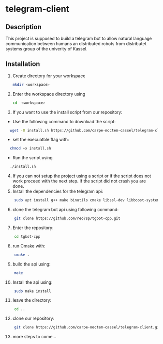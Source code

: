 # telegram-client
## Description
This project is supposed to build a telegram bot to allow natural language communication between humans an distributed robots from distributet systems group of the univerity of Kassel.  

## Installation
1. Create directory for your workspace
    ```bash
    mkdir <workspace>
    ```
2. Enter the workspace directory using  
    ```bash 
    cd  <workspace>
    ```
3. If you want to use the install script from our repository:
  * Use the following command to download the script:  
  ```bash
    wget -O install.sh https://github.com/carpe-noctem-cassel/telegram-client/raw/master/install.sh
  ```
  * set the execuatble flag with:
  ```bash
    chmod +x install.sh
  ```
  * Run the script using  
  ```bash
    ./install.sh
  ```
4. If you can not setup the project using a script or if the script does not work proceed with the next step.
   If the script did not crash you are done.
5. Install the dependencies for the telegram api:  
```bash
    sudo apt install g++ make binutils cmake libssl-dev libboost-system-dev
```
6. clone the telegram bot api using following command:
```bash
    git clone https://github.com/reo7sp/tgbot-cpp.git
```
7. Enter the repository:
```bash
    cd tgbot-cpp
```
8. run Cmake with:  
```bash
    cmake .
```
9. build the api using:  
```bash
    make
```
10. Install the api using:  
```bash
    sudo make install
```
11. leave the directory:  
```bash
    cd ..
```
12. clone our repository:  
```bash
    git clone https://github.com/carpe-noctem-cassel/telegram-client.git
```
13. more steps to come...
